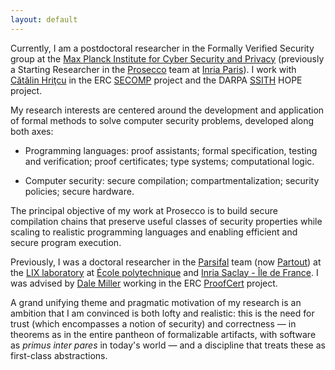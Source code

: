 ```yaml
---
layout: default
---
```


Currently, I am a postdoctoral researcher
in the Formally Verified Security group
at the [Max Planck Institute for Cyber Security and Privacy](https://www.mpi-sp.org/)
(previously a Starting Researcher
in the [Prosecco](http://prosecco.gforge.inria.fr/) team
at [Inria Paris](https://www.inria.fr/en/centre/paris)).
I work with [Cătălin Hriţcu](http://prosecco.gforge.inria.fr/personal/hritcu/)
in the ERC [SECOMP](https://secure-compilation.github.io/) project
and the DARPA [SSITH](https://www.darpa.mil/news-events/2017-04-10) HOPE project.

My research interests are centered around the development and application of
formal methods to solve computer security problems, developed along both axes:

 * Programming languages: proof assistants; formal specification, testing and
   verification; proof certificates; type systems; computational logic.

 * Computer security: secure compilation; compartmentalization; security
   policies; secure hardware.

The principal objective of my work at Prosecco is to build secure compilation
chains that preserve useful classes of security properties while scaling to
realistic programming languages and enabling efficient and secure program
execution.

Previously, I was a doctoral researcher
in the [Parsifal](https://team.inria.fr/parsifal/) team
(now [Partout](https://team.inria.fr/partout/))
at the [LIX laboratory](https://www.lix.polytechnique.fr/) at
[École polytechnique](https://www.polytechnique.edu/)
and [Inria Saclay - Île de France](https://www.inria.fr/en/centre/saclay).
I was advised by [Dale Miller](http://www.lix.polytechnique.fr/Labo/Dale.Miller/)
working in the ERC [ProofCert](https://team.inria.fr/parsifal/proofcert/) project.

A grand unifying theme and pragmatic motivation of my research is an ambition
that I am convinced is both lofty and realistic: this is the need for trust
(which encompasses a notion of security) and correctness — in theorems as in
the entire pantheon of formalizable artifacts, with software as *primus inter
pares* in today's world — and a discipline that treats these as first-class
abstractions.
